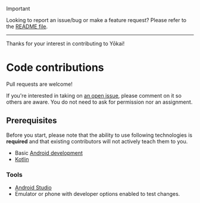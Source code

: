 > [!IMPORTANT]
> Looking to report an issue/bug or make a feature request? Please refer to the [README file](https://github.com/ClaireX-beta/shuo#contributing).

---

Thanks for your interest in contributing to Yōkai!

# Code contributions

Pull requests are welcome!

If you're interested in taking on [an open issue](https://github.com/ClaireX-beta/shuo/issues), please comment on it so others are aware.
You do not need to ask for permission nor an assignment.

## Prerequisites

Before you start, please note that the ability to use following technologies is **required** and that existing contributors will not actively teach them to you.

- Basic [Android development](https://developer.android.com/)
- [Kotlin](https://kotlinlang.org/)

### Tools

- [Android Studio](https://developer.android.com/studio)
- Emulator or phone with developer options enabled to test changes.

